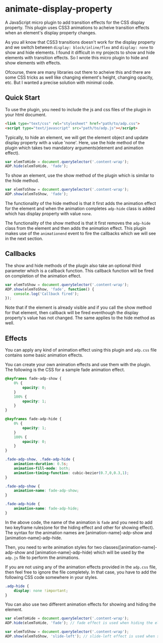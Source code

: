 # animate-display-property
A JavaScript micro plugin to add transition effects for the CSS display property. This plugin uses CSS3 animations to acheive transition effects when an element's display property changes.

As you all know that CSS3 transitions doesn't work for the display property and we switch between `display: block/inline/flex` and `display: none` to show and hide elements. I found it difficult in my projects to show and hide elements with transition effects. So I wrote this micro plugin to hide and show elements with effects.

Ofcourse, there are many libraries out there to acheive this and there are some CSS tricks as well like changing element's height, changing opacity, etc. But I wanted a precise solution with minimal code.

## Quick Start

To use the plugin, you need to include the js and css files of the plugin in your html document.

```html
<link type="text/css" rel="stylesheet" href="path/to/adp.css">
<script type="text/javascript" src="path/to/adp.js"></script>
```

Typically, to hide an element, we will get the element object and update display property with a value 'none'. Here, use the hide method of the plugin which takes two mandatory arguments(element and animation effect).

```js
var elemToHide = document.querySelector('.content-wrap');
ADP.hide(elemToHide, 'fade');
```

To show an element, use the show method of the plugin which is similar to the hide method.

```js
var elemToShow = document.querySelector('.content-wrap');
ADP.show(elemToShow, 'fade');
```

The functionality of the hide method is that it first adds the animation effect for the element and when the animation completes `adp-hide` class is added which has display property with value `none`.

The functionality of the show method is that it first removes the `adp-hide` class from the element and then adds the animation effect. This plugin makes use of the `animationend` event to fire the callbacks which we will see in the next section.

## Callbacks

The show and hide methods of the plugin also take an optional third parameter which is a callback function. This callback function will be fired on completion of the animation effect.

```js
var elemToShow = document.querySelector('.content-wrap');
ADP.show(elemToShow, 'fade', function() {
    console.log('Callback fired');
});
```

Note that if the element is already visible and if you call the show method for that element, then callback will be fired eventhough the display property's value has not changed. The same applies to the hide method as well.

## Effects

You can apply any kind of animation effect using this plugin and `adp.css` file contains some basic animation effects.

You can create your own animation effects and use them with the plugin. The following is the CSS for a sample fade animation effect.

```css
@keyframes fade-adp-show {
    0% {
        opacity: 0;
    }
    100% {
        opacity: 1;
    }
}

@keyframes fade-adp-hide {
    0% {
        opacity: 1;
    }
    100% {
        opacity: 0;
    }
}

.fade-adp-show, .fade-adp-hide {
    animation-duration: 0.5s;
    animation-fill-mode: both;
    animation-timing-function: cubic-bezier(0.7,0,0.3,1);
}

.fade-adp-show {
    animation-name: fade-adp-show;
}

.fade-adp-hide {
    animation-name: fade-adp-hide;
}
```

In the above code, the name of the animation is `fade` and you need to add two keyframe rules(one for the hiding effect and other for showing effect). The syntax for the animation names are [animation-name]-adp-show and [animation-name]-adp-hide.

Then, you need to write animation styles for two classes([animation-name]-adp-show and [animation-name]-adp-hide) which will be used by the `adp.js` file to perform the animations.

If you are not using any of the animation effects provided in the `adp.css` file, then feel free to ignore the file completely. In that case, you have to add the following CSS code somewhere in your styles.

```css
.adp-hide {
    display: none !important;
}
```

You can also use two different animation effects for showing and hiding the element.

```js
var elemToHide = document.querySelector('.content-wrap');
ADP.hide(elemToHide, 'fade'); // fade effect is used when hiding the element.
```

```js
var elemToShow = document.querySelector('.content-wrap');
ADP.show(elemToShow, 'slide-left'); // slide-left effect is used when showing up the element.
```
